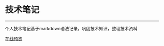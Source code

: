 # 技术笔记

---

个人技术笔记基于markdown语法记录，巩固技术知识，整理技术资料

[在线预览](https://notes.orangex4.cool/?git=github&github=zhengpan/technology-notes)

